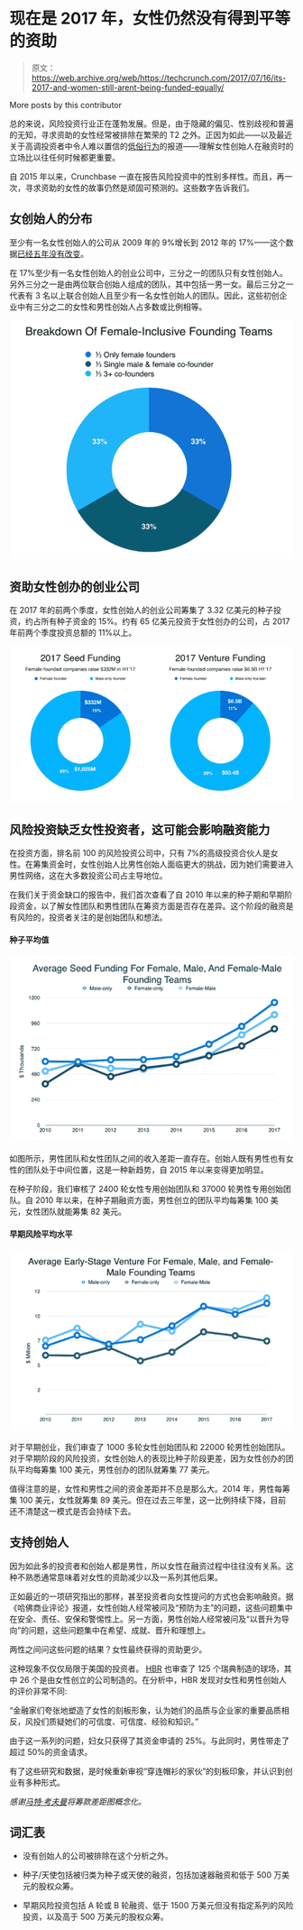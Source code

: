 # 现在是 2017 年，女性仍然没有得到平等的资助

> 原文：<https://web.archive.org/web/https://techcrunch.com/2017/07/16/its-2017-and-women-still-arent-being-funded-equally/>

More posts by this contributor

总的来说，风险投资行业正在蓬勃发展。但是，由于隐藏的偏见、性别歧视和普遍的无知，寻求资助的女性经常被排除在繁荣的 T2 之外。正因为如此——以及最近关于高调投资者中令人难以置信的[低俗行为](https://web.archive.org/web/20230326221855/https://www.nytimes.com/2017/06/30/technology/women-entrepreneurs-speak-out-sexual-harassment.html)的报道——理解女性创始人在融资时的立场比以往任何时候都更重要。

自 2015 年以来，Crunchbase 一直在报告风险投资中的性别多样性。而且，再一次，寻求资助的女性的故事仍然是顽固可预测的。这些数字告诉我们。

## 女创始人的分布

至少有一名女性创始人的公司从 2009 年的 9%增长到 2012 年的 17%——这个数据[已经五年没有改变](https://web.archive.org/web/20230326221855/https://about.crunchbase.com/news/2017-17-startups-female-founder/)。

在 17%至少有一名女性创始人的创业公司中，三分之一的团队只有女性创始人。另外三分之一是由两位联合创始人组成的团队，其中包括一男一女。最后三分之一代表有 3 名以上联合创始人且至少有一名女性创始人的团队。因此，这些初创企业中有三分之二的女性和男性创始人占多数或比例相等。

![](img/b43db7417b1a6bbeafdf87c3d2443106.png)

## 资助女性创办的创业公司

在 2017 年的前两个季度，女性创始人的创业公司筹集了 3.32 亿美元的种子投资，约占所有种子资金的 15%。约有 65 亿美元投资于女性创办的公司，占 2017 年前两个季度投资总额的 11%以上。

![](img/cda4d470cefd5b58cd48b3d9cc506ded.png)

## 风险投资缺乏女性投资者，这可能会影响融资能力

在投资方面，排名前 100 的风险投资公司中，只有 7%的高级投资合伙人是女性。在筹集资金时，女性创始人比男性创始人面临更大的挑战，因为她们需要进入男性网络，这在大多数投资公司占主导地位。

在我们关于资金缺口的报告中，我们首次查看了自 2010 年以来的种子期和早期阶段资金，以了解女性团队和男性团队在筹资方面是否存在差异。这个阶段的融资是有风险的，投资者关注的是创始团队和想法。

#### 种子平均值

![](img/7e668e128ca6f83e1ff9d04abad94c14.png)

如图所示，男性团队和女性团队之间的收入差距一直存在。创始人既有男性也有女性的团队处于中间位置，这是一种新趋势，自 2015 年以来变得更加明显。

在种子阶段，我们审核了 2400 轮女性专用创始团队和 37000 轮男性专用创始团队。自 2010 年以来，在种子期融资方面，男性创立的团队平均每筹集 100 美元，女性团队就能筹集 82 美元。

#### 早期风险平均水平

![](img/9e8c9ac98e5f8864b2acee14166be14f.png)

对于早期创业，我们审查了 1000 多轮女性创始团队和 22000 轮男性创始团队。对于早期阶段的风险投资，女性创始人的表现比种子阶段更差，因为女性创办的团队平均每筹集 100 美元，男性创办的团队就筹集 77 美元。

值得注意的是，女性和男性之间的资金差距并不总是那么大。2014 年，男性每筹集 100 美元，女性就筹集 89 美元。但在过去三年里，这一比例持续下降，目前还不清楚这一模式是否会持续下去。

## 支持创始人

因为如此多的投资者和创始人都是男性，所以女性在融资过程中往往没有关系。这种不熟悉通常意味着对女性的资助减少以及一系列其他后果。

正如最近的一项研究指出的那样，甚至投资者向女性提问的方式也会影响融资。据《哈佛商业评论》报道，女性创始人经常被问及“预防为主”的问题，这些问题集中在安全、责任、安保和警惕性上。另一方面，男性创始人经常被问及“以晋升为导向”的问题，这些问题集中在希望、成就、晋升和理想上。

两性之间问这些问题的结果？女性最终获得的资助更少。

这种现象不仅仅局限于美国的投资者。 [HBR](https://web.archive.org/web/20230326221855/https://hbr.org/2017/05/we-recorded-vcs-conversations-and-analyzed-how-differently-they-talk-about-female-entrepreneurs) 也审查了 125 个瑞典制造的球场，其中 26 个是由女性创立的公司制造的。在分析中，HBR 发现对女性和男性创始人的评价非常不同:

“金融家们夸张地塑造了女性的刻板形象，认为她们的品质与企业家的重要品质相反，风投们质疑她们的可信度、可信度、经验和知识。”

由于这一系列的问题，妇女只获得了其资金申请的 25%。与此同时，男性带走了超过 50%的资金请求。

有了这些研究和数据，是时候重新审视“穿连帽衫的家伙”的刻板印象，并认识到创业有多种形式。

*感谢[马特·考夫曼](https://web.archive.org/web/20230326221855/https://www.linkedin.com/in/mkaufman/)将筹款差距图概念化。*

## 词汇表

*   没有创始人的公司被排除在这个分析之外。

*   种子/天使包括被归类为种子或天使的融资，包括加速器融资和低于 500 万美元的股权众筹。

*   早期风险投资包括 A 轮或 B 轮融资、低于 1500 万美元但没有指定系列的风险投资，以及高于 500 万美元的股权众筹。